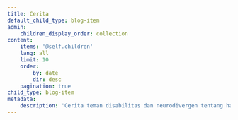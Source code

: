 ```yaml
---
title: Cerita
default_child_type: blog-item
admin:
    children_display_order: collection
content:
    items: '@self.children'
    lang: all
    limit: 10
    order:
        by: date
        dir: desc
    pagination: true
child_type: blog-item
metadata:
    description: 'Cerita teman disabilitas dan neurodivergen tentang hambatan yang sering mereka hadapi.'
---
```


